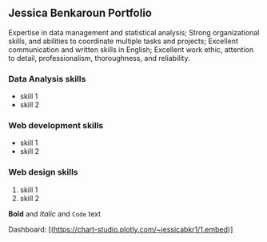 ## Jessica Benkaroun Portfolio

Expertise in data management and statistical analysis; Strong organizational skills, and abilities to coordinate multiple tasks and projects; 	Excellent communication and written skills in English; Excellent work ethic, attention to detail, professionalism, thoroughness, and reliability.

### Data Analysis skills

- skill 1
- skill 2

### Web development skills

- skill 1
- skill 2

### Web design skills

1. skill 1
2. skill 2

**Bold** and _Italic_ and `Code` text

Dashboard:
[(https://chart-studio.plotly.com/~jessicabkr1/1.embed)]
